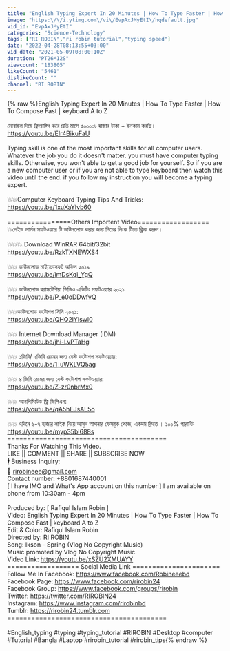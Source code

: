 ```yaml
---
title: "English Typing Expert In 20 Minutes | How To Type Faster | How To Compose Fast | keyboard A to Z"
image: "https:\/\/i.ytimg.com\/vi\/EvpAxJMyEtI\/hqdefault.jpg"
vid_id: "EvpAxJMyEtI"
categories: "Science-Technology"
tags: ["RI ROBIN","ri robin tutorial","typing speed"]
date: "2022-04-28T08:13:55+03:00"
vid_date: "2021-05-09T08:00:10Z"
duration: "PT26M12S"
viewcount: "183805"
likeCount: "5461"
dislikeCount: ""
channel: "RI ROBIN"
---
```

{% raw %}English Typing Expert In 20 Minutes | How To Type Faster | How To Compose Fast | keyboard A to Z<br /><br />মোবাইল দিয়ে ফ্রিল্যান্সিং করে প্রতি মাসে ৫০০০০৳ হাজার টাকা + ইনকাম করছি। <br /><a rel="nofollow" target="blank" href="https://youtu.be/EIr4BikuFaU">https://youtu.be/EIr4BikuFaU</a><br /><br />Typing skill is one of the most important skills for all computer users. Whatever the job you do it doesn't matter. you must have computer typing skills. Otherwise, you won't able to get a good job for yourself. So if you are a new computer user or if you are not able to type keyboard then watch this video until the end. if you follow my instruction you will become a typing expert. <br /><br />💥💥Computer Keyboard Typing Tips And Tricks: <a rel="nofollow" target="blank" href="https://youtu.be/1xuXaYIvb60">https://youtu.be/1xuXaYIvb60</a><br /><br />================Others Importent Video==================<br /> 💥পেইড ভার্সন সফটওয়্যার টি ডাউনলোড করার জন্য নিচের লিংক টিতে ক্লিক করুন।<br /><br />💥💥💥 Download WinRAR 64bit/32bit<br /><a rel="nofollow" target="blank" href="https://youtu.be/RzkTXNEWXS4">https://youtu.be/RzkTXNEWXS4</a><br /><br />💥💥 ডাউনলোড মাইক্রোসফট অফিস ২০১৯ <br /><a rel="nofollow" target="blank" href="https://youtu.be/imDsKqi_YgQ">https://youtu.be/imDsKqi_YgQ</a><br /><br />💥💥 ডাউনলোড ক্যামটেশিয়া ভিডিও এডিটিং সফটওয়্যার ২০২১<br /><a rel="nofollow" target="blank" href="https://youtu.be/P_e0oDDwfvQ">https://youtu.be/P_e0oDDwfvQ</a><br /><br />💥💥ডাউনলোড ফটোশপ সিসি ২০২১: <br /><a rel="nofollow" target="blank" href="https://youtu.be/QHQ2lYIswl0">https://youtu.be/QHQ2lYIswl0</a><br /><br />💥💥 Internet Download Manager (IDM)<br /><a rel="nofollow" target="blank" href="https://youtu.be/jhi-LvPTaHg">https://youtu.be/jhi-LvPTaHg</a><br /><br />💥💥 ১জিবি/ ২জিবি  রেমের জন্য বেস্ট ফটোশপ সফটওয়্যার:<br /><a rel="nofollow" target="blank" href="https://youtu.be/1_uWKLVQ5ag">https://youtu.be/1_uWKLVQ5ag</a><br /><br />💥💥 ৪ জিবি রেমের জন্য বেস্ট ফটোশপ সফটওয়্যার:<br /><a rel="nofollow" target="blank" href="https://youtu.be/Z-zr0nbrMx0">https://youtu.be/Z-zr0nbrMx0</a><br /><br />💥💥 আনলিমিটেড ফ্রি ভিপিএন: <br /><a rel="nofollow" target="blank" href="https://youtu.be/qA5hEJsAL5o">https://youtu.be/qA5hEJsAL5o</a><br /><br />💥💥 ৭দিনে ৬-৭ হাজার লাইক নিয়ে আসুন আপনার ফেসবুক পেজে, একদম ফ্রিতে । ১০০% গ্যরান্টি  <br /><a rel="nofollow" target="blank" href="https://youtu.be/myp35bI688s">https://youtu.be/myp35bI688s</a><br />======================================== <br />Thanks For Watching This Video. <br />LIKE || COMMENT || SHARE || SUBSCRIBE NOW <br />🕴️ Business Inquiry: <br />📧 rirobineee@gmail.com<br />Contact number: +8801687440001 <br />[ I have IMO and What's App account on this number ] I am available on phone from 10:30am - 4pm <br /><br />Produced by: [ Rafiqul Islam Robin ] <br />Video: English Typing Expert In 20 Minutes | How To Type Faster | How To Compose Fast | keyboard A to Z<br />Edit &amp; Color: Rafiqul Islam Robin <br />Directed by: RI ROBIN <br />Song: Ikson - Spring (Vlog No Copyright Music) <br />Music promoted by Vlog No Copyright Music. <br />Video Link: <a rel="nofollow" target="blank" href="https://youtu.be/xSZU2XMUAYY">https://youtu.be/xSZU2XMUAYY</a><br />================== Social Media Link ====================== <br />Follow Me In Facebook: <a rel="nofollow" target="blank" href="https://www.facebook.com/Robineeebd">https://www.facebook.com/Robineeebd</a><br />Facebook Page: <a rel="nofollow" target="blank" href="https://www.facebook.com/rirobin24">https://www.facebook.com/rirobin24</a><br />Facebook Group: <a rel="nofollow" target="blank" href="https://www.facebook.com/groups/rirobin">https://www.facebook.com/groups/rirobin</a><br />Twitter: <a rel="nofollow" target="blank" href="https://twitter.com/RIROBIN24">https://twitter.com/RIROBIN24</a><br />Instagram: <a rel="nofollow" target="blank" href="https://www.instagram.com/rirobinbd">https://www.instagram.com/rirobinbd</a><br />Tumblr: <a rel="nofollow" target="blank" href="https://rirobin24.tumblr.com">https://rirobin24.tumblr.com</a><br />======================================== <br /><br />#English_typing #typing  #typing_tutorial #RIROBIN #Desktop #computer #Tutorial #Bangla #Laptop #rirobin_tutorial #rirobin_tips{% endraw %}
